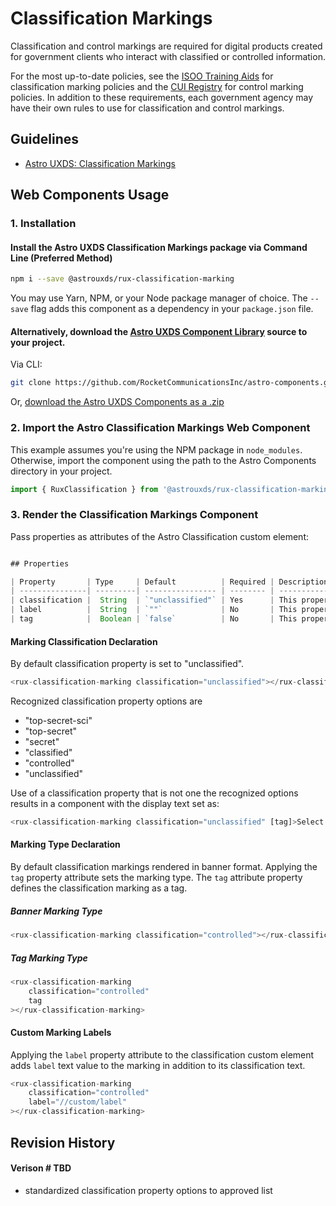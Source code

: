 # Classification Markings

Classification and control markings are required for digital products created for government clients who interact with classified or controlled information.

For the most up-to-date policies, see the [ISOO Training Aids](https://www.archives.gov/isoo/training/training-aids) for classification marking policies and the [CUI Registry](https://www.archives.gov/cui) for control marking policies. In addition to these requirements, each government agency may have their own rules to use for classification and control markings.

## Guidelines

-   [Astro UXDS: Classification Markings](https://www.astrouxds.com/components/readme/)

## Web Components Usage

### 1. Installation

#### Install the Astro UXDS Classification Markings package via Command Line (Preferred Method)

```sh
npm i --save @astrouxds/rux-classification-marking
```

You may use Yarn, NPM, or your Node package manager of choice. The `--save` flag adds this component as a dependency in your `package.json` file.

#### **Alternatively**, download the [Astro UXDS Component Library](https://github.com/RocketCommunicationsInc/astro-components/src/master/) source to your project.

Via CLI:

```sh
git clone https://github.com/RocketCommunicationsInc/astro-components.git
```

Or, [download the Astro UXDS Components as a .zip](https://github.com/RocketCommunicationsInc/astro-components/archive/master.zip)

### 2. Import the Astro Classification Markings Web Component

This example assumes you're using the NPM package in `node_modules`. Otherwise, import the component using the path to the Astro Components directory in your project.

```javascript
import { RuxClassification } from '@astrouxds/rux-classification-marking/rux-classification-marking.js'
```

### 3. Render the Classification Markings Component

Pass properties as attributes of the Astro Classification custom element:

```javascript

## Properties

| Property       | Type     | Default          | Required | Description                                                                 |
| ---------------| ---------| ---------------- | -------- | --------------------------------------------------------------------------- |
| classification |  String  | `"unclassified"` | Yes      | This property defines which classification marking will be displayed        |
| label          |  String  | `""`             | No       | This property allows additional text labels to be added to the a marking    |
| tag            |  Boolean | `false`          | No       | This property defines the marking as a `tag` rather than the default banner |

```

#### Marking Classification Declaration

By default classification property is set to "unclassified".

```javascript
<rux-classification-marking classification="unclassified"></rux-classification-marking>
```

Recognized classification property options are

-   "top-secret-sci"
-   "top-secret"
-   "secret"
-   "classified"
-   "controlled"
-   "unclassified"

Use of a classification property that is not one the recognized options results in a component with the display text set as:

```javascript
<rux-classification-marking classification="unclassified" [tag]>Select a Classification Marking</rux-classification-marking>
```

#### Marking Type Declaration

By default classification markings rendered in banner format. Applying the `tag` property attribute sets the marking type. The `tag` attribute property defines the classification marking as a tag.

##### Banner Marking Type

```javascript
<rux-classification-marking classification="controlled"></rux-classification-marking>
```

##### Tag Marking Type

```javascript
<rux-classification-marking
    classification="controlled"
    tag
></rux-classification-marking>
```

#### Custom Marking Labels

Applying the `label` property attribute to the classification custom element adds `label` text value to the marking in addition to its classification text.

```javascript
<rux-classification-marking
    classification="controlled"
    label="//custom/label"
></rux-classification-marking>
```

## Revision History

#### **Verison # TBD**

-   standardized classification property options to approved list
